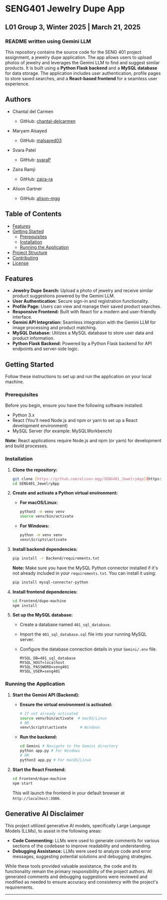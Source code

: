 # SENG401 Jewelry Dupe App
## L01 Group 3, Winter 2025 | March 21, 2025
### README written using Gemini LLM

This repository contains the source code for the SENG 401 project assignment, a jewelry dupe application. The app allows users to upload photos of jewelry and leverages the Gemini LLM to find and suggest similar products. It is built using a **Python Flask backend** and a **MySQL database** for data storage. The application includes user authentication, profile pages to store saved searches, and a **React-based frontend** for a seamless user experience.

## Authors

-   Chantal del Carmen
    -   GitHub: [chantal-delcarmen](https://github.com/chantal-delcarmen)

-   Maryam Alsayed
    -   GitHub: [malsayed03](https://github.com/malsayed03)

-   Svara Patel
    -   GitHub: [svaraP](https://github.com/svaraP)

-   Zaira Ramji
    -   GitHub: [zaira-ra](https://github.com/zaira-ra)

-   Alison Gartner
    -   GitHub: [alison-mgg](https://github.com/alison-mgg)

## Table of Contents

- [Features](#features)
- [Getting Started](#getting-started)
    - [Prerequisites](#prerequisites)
    - [Installation](#installation)
    - [Running the Application](#running-the-application)
- [Project Structure](#project-structure)
- [Contributing](#contributing)
- [License](#license)

## Features

-   **Jewelry Dupe Search:** Upload a photo of jewelry and receive similar product suggestions powered by the Gemini LLM.
-   **User Authentication:** Secure sign-in and registration functionality.
-   **Profile Page:** Users can view and manage their saved product searches.
-   **Responsive Frontend:** Built with React for a modern and user-friendly interface.
-   **Gemini API Integration:** Seamless integration with the Gemini LLM for image processing and product matching.
-   **MySQL Database:** Utilizes a MySQL database to store user data and product information.
-   **Python Flask Backend:** Powered by a Python Flask backend for API endpoints and server-side logic.

## Getting Started

Follow these instructions to set up and run the application on your local machine.

### Prerequisites

Before you begin, ensure you have the following software installed:

-   Python 3.x
-   React (You'll need Node.js and npm or yarn to set up a React development environment)
-   MySQL Server (for example: MySQLWorkbench)

**Note:** React applications require Node.js and npm (or yarn) for development and build processes.

### Installation

1.  **Clone the repository:**

    ```bash
    git clone [https://github.com/alison-mgg/SENG401_JewelryApp](https://github.com/alison-mgg/SENG401_JewelryApp)
    cd SENG401_JewelryApp
    ```

2.  **Create and activate a Python virtual environment:**

    * **For macOS/Linux:**

        ```bash
        python3 -m venv venv
        source venv/bin/activate
        ```

    * **For Windows:**

        ```bash
        python -m venv venv
        venv\Scripts\activate
        ```

3.  **Install backend dependencies:**

    ```bash
    pip install -r Backend/requirements.txt
    ```

    **Note:** Make sure you have the MySQL Python connector installed if it's not already included in your `requirements.txt`. You can install it using:

    ```bash
    pip install mysql-connector-python
    ```

4.  **Install frontend dependencies:**

    ```bash
    cd Frontend/dupe-machine
    npm install
    ```

5.  **Set up the MySQL database:**

    * Create a database named `401_sql_database`.
    * Import the `401_sql_database.sql` file into your running MySQL server.
    * Configure the database connection details in your `Gemini/.env` file.

        ```
        MYSQL_DB=401_sql_database
        MYSQL_HOST=localhost
        MYSQL_PASSWORD=seng401
        MYSQL_USER=seng401
        ```

### Running the Application

1.  **Start the Gemini API (Backend):**

    * **Ensure the virtual environment is activated:**

        ```bash
        # If not already activated
        source venv/bin/activate  # macOS/Linux
        # OR
        venv\Scripts\activate      # Windows
        ```

    * **Run the backend:**

        ```bash
        cd Gemini # Navigate to the Gemini directory
        python app.py # For Windows
        # OR
        python3 app.py # For macOS/Linux
        ```

2.  **Start the React Frontend:**

    ```bash
    cd Frontend/dupe-machine
    npm start
    ```

    This will launch the frontend in your default browser at `http://localhost:3000`.

## Generative AI Disclaimer

This project utilized generative AI models, specifically Large Language Models (LLMs), to assist in the following areas:

* **Code Commenting:** LLMs were used to generate comments for various sections of the codebase to improve readability and understanding.
* **Debugging Assistance:** LLMs were used to analyze code and error messages, suggesting potential solutions and debugging strategies.

While these tools provided valuable assistance, the code and its functionality remain the primary responsibility of the project authors. All generated comments and debugging suggestions were reviewed and modified as needed to ensure accuracy and consistency with the project's requirements.

---
